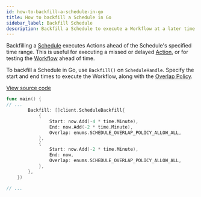 ```yaml
---
id: how-to-backfill-a-schedule-in-go
title: How to backfill a Schedule in Go
sidebar_label: Backfill Schedule
description: Backfill a Schedule to execute a Workflow at a later time.
---
```


Backfilling a [Schedule](/concepts/what-is-a-schedule) executes Actions ahead of the Schedule's specified time range.
This is useful for executing a missed or delayed [Action](/concepts/what-is-a-schedule#action), or for testing the [Workflow](/concepts/what-is-a-workflow) ahead of time.

To backfill a Schedule in Go, use `Backfill()` on `ScheduleHandle`.
Specify the start and end times to execute the Workflow, along with the [Overlap Policy](/concepts/what-is-a-schedule#overlap-policy).

<a class="dacx-source-link" href="https://github.com/temporalio/documentation-samples-go/blob/add-go-schedule-sample/schedule/backfill/main_dacx.go">View source code</a>

```go
func main() {
// ...
		Backfill: []client.ScheduleBackfill{
			{
				Start: now.Add(-4 * time.Minute),
				End: now.Add(-2 * time.Minute),
				Overlap: enums.SCHEDULE_OVERLAP_POLICY_ALLOW_ALL,
			},
			{
				Start: now.Add(-2 * time.Minute),
				End: now,
				Overlap: enums.SCHEDULE_OVERLAP_POLICY_ALLOW_ALL,
			},
		},
	})
		
// ...
```
